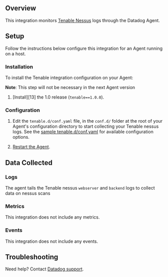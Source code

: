 ## Overview

This integration monitors [Tenable Nessus][1] logs through the Datadog Agent.

## Setup

Follow the instructions below configure this integration for an Agent running on a host.

### Installation

To install the Tenable integration configuration on your Agent:

**Note**: This step will not be necessary in the next Agent version

1. [Install][13] the 1.0 release (`tenable==1.0.0`).

### Configuration

1. Edit the `tenable.d/conf.yaml` file, in the `conf.d/` folder at the root of your Agent's configuration directory to start collecting your Tenable nessus logs. See the [sample tenable.d/conf.yaml][3] for available configuration options.

2. [Restart the Agent][4].

## Data Collected

### Logs

The agent tails the Tenable nessus `webserver` and `backend` logs to collect data on nessus scans

### Metrics

This integration does not include any metrics.

### Events

This integration does not include any events.

## Troubleshooting

Need help? Contact [Datadog support][5].

[1]: https://www.tenable.com/products/nessus
[2]: https://docs.datadoghq.com/agent/autodiscovery/integrations
[3]: https://github.com/DataDog/integrations-core/blob/master/nessus/datadog_checks/tenable/data/conf.yaml.example
[4]: https://docs.datadoghq.com/agent/guide/agent-commands/?tab=agentv6#start-stop-and-restart-the-agent
[5]: https://docs.datadoghq.com/help
